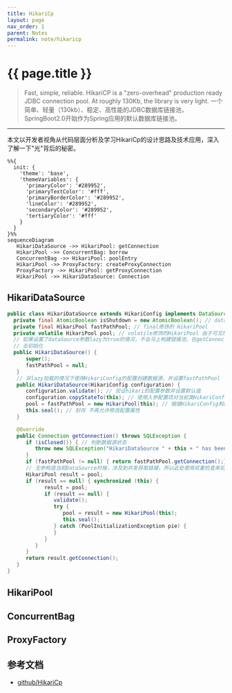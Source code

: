 ```yaml
---
title: HikariCp
layout: page
nav_order: 1
parent: Notes
permalink: note/hikaricp
---
```


# {{ page.title }}

> Fast, simple, reliable. HikariCP is a "zero-overhead" production ready JDBC connection pool. At roughly 130Kb, the library is very light. 
> 一个简单、轻量（130kb）、稳定、高性能的JDBC数据库链接池，SpringBoot2.0开始作为Spring应用的默认数据库链接池。      

---
本文以开发者视角从代码层面分析及学习HikariCp的设计思路及技术应用，深入了解一下"光"背后的秘密。   


```mermaid
%%{
  init: {
    'theme': 'base',
    'themeVariables': {
      'primaryColor': '#289952',
      'primaryTextColor': '#fff',
      'primaryBorderColor': '#289952',
      'lineColor': '#289952',
      'secondaryColor': '#289952',
      'tertiaryColor': '#fff'
    }
  }
}%%
sequenceDiagram
   HikariDataSource ->> HikariPool: getConnection
   HikariPool ->> ConcurrentBag: borrow
   ConcurrentBag ->> HikariPool: poolEntry
   HikariPool ->> ProxyFactory: createProxyConnection
   ProxyFactory ->> HikariPool: getProxyConnection
   HikariPool ->> HikariDataSource: Connection
```

## HikariDataSource
``` java
public class HikariDataSource extends HikariConfig implements DataSource, Closeable {
  private final AtomicBoolean isShutdown = new AtomicBoolean(); // dataSource的状态，是否已关闭
  private final HikariPool fastPathPool; // final修饰的 HikariPool
  private volatile HikariPool pool; // volatile修饰的HikariPool 由于可见性及重排序的问题，相较于fastPathPool性能会低一些
  // 如果设置了dataSource参数lazy为true的情况，不会马上构建链接池，在getConnection的时候才会
  // 去初始化
  public HikariDataSource() {
      super();
      fastPathPool = null;
   }
   // 非lazy加载的情况下使用HikariConfig的配置创建数据源，并设置fastPathPool
   public HikariDataSource(HikariConfig configuration) {
      configuration.validate(); // 验证hikari的配置参数并设置默认值
      configuration.copyStateTo(this); // 使用入参配置项对当前类HikariConfig进行赋值
      pool = fastPathPool = new HikariPool(this); // 根据HikariConfig构建HikariPool
      this.seal(); // 封存 不再允许修改配置属性
   }

   @Override
   public Connection getConnection() throws SQLException {
      if (isClosed()) { // 判断数据源状态
         throw new SQLException("HikariDataSource " + this + " has been closed.");
      }
      if (fastPathPool != null) { return fastPathPool.getConnection();} // 优先使用fastPathPool获取Connection
      // 无参构造当前DataSource时候，涉及到并发获取链接，所以此处使用双重检查来初始化链接池并返回链接
      HikariPool result = pool;
      if (result == null) { synchronized (this) {
            result = pool;
            if (result == null) {
               validate();
               try { 
                  pool = result = new HikariPool(this);
                  this.seal();
               } catch (PoolInitializationException pie) {
               }
            }
         }
      }
      return result.getConnection();
   }
}
```

## HikariPool

## ConcurrentBag

## ProxyFactory

## 参考文档
+ [github/HikariCp](https://github.com/brettwooldridge/HikariCP)